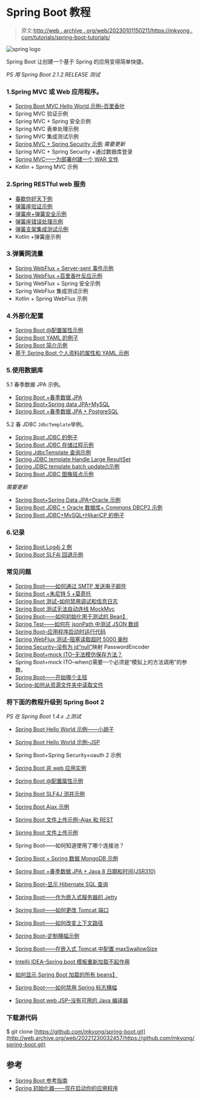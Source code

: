 # Spring Boot 教程

> 原文:[http://web . archive . org/web/20230101150211/https://mkyong . com/tutorials/spring-boot-tutorials/](http://web.archive.org/web/20230101150211/https://mkyong.com/tutorials/spring-boot-tutorials/)

![spring logo](../Images/87d4da004daf2ee4309f49a91ff2fd5d.png)

Spring Boot 让创建一个基于 Spring 的应用变得简单快捷。

*PS 用 Spring Boot 2.1.2.RELEASE 测试*

### 1.Spring MVC 或 Web 应用程序。

*   [Spring Boot MVC Hello World 示例–百里香叶](/web/20221230032457/https://mkyong.com/spring-boot/spring-boot-hello-world-example-thymeleaf/)
*   Spring MVC 验证示例
*   Spring MVC + Spring 安全示例
*   Spring MVC 表单处理示例
*   Spring MVC 集成测试示例
*   [Spring MVC + Spring Security 示例](/web/20221230032457/https://mkyong.com/spring-boot/spring-boot-spring-security-thymeleaf-example/) *需要更新*
*   Spring MVC + Spring Security +通过数据库登录
*   [Spring MVC——为部署创建一个 WAR 文件](/web/20221230032457/https://mkyong.com/spring-boot/spring-boot-deploy-war-file-to-tomcat/)
*   Kotlin + Spring MVC 示例

### 2.Spring RESTful web 服务

*   [春歇你好天下例](/web/20221230032457/https://mkyong.com/spring-boot/spring-rest-hello-world-example/)
*   [弹簧座验证示例](/web/20221230032457/https://mkyong.com/spring-boot/spring-rest-validation-example/)
*   [弹簧座+弹簧安全示例](/web/20221230032457/https://mkyong.com/spring-boot/spring-rest-spring-security-example/)
*   [弹簧座错误处理示例](/web/20221230032457/https://mkyong.com/spring-boot/spring-rest-error-handling-example/)
*   [弹簧支架集成测试示例](/web/20221230032457/https://mkyong.com/spring-boot/spring-rest-integration-test-example/)
*   Kotlin +弹簧座示例

### 3.弹簧网流量

*   [Spring WebFlux + Server-sent 事件示例](/web/20221230032457/https://mkyong.com/spring-boot/spring-boot-webflux-server-sent-events-example/)
*   [Spring WebFlux +百里香叶反应示例](/web/20221230032457/https://mkyong.com/spring-boot/spring-boot-webflux-thymeleaf-reactive-example/)
*   Spring WebFlux + Spring 安全示例
*   Spring WebFlux 集成测试示例
*   Kotlin + Spring WebFlux 示例

### 4.外部化配置

*   [Spring Boot @配置属性示例](/web/20221230032457/https://mkyong.com/spring-boot/spring-boot-configurationproperties-example/)
*   [Spring Boot YAML 的例子](/web/20221230032457/https://mkyong.com/spring-boot/spring-boot-yaml-example/)
*   [Spring Boot 简介示例](/web/20221230032457/https://mkyong.com/spring-boot/spring-boot-profiles-example/)
*   [基于 Spring Boot 个人资料的属性和 YAML 示例](/web/20221230032457/https://mkyong.com/spring-boot/spring-boot-profile-based-properties-and-yaml-example/)

### 5.使用数据库

5.1 春季数据 JPA 示例。

*   [Spring Boot +春季数据 JPA](/web/20221230032457/https://mkyong.com/spring-boot/spring-boot-spring-data-jpa/)
*   [Spring Boot+Spring data JPA+MySQL](/web/20221230032457/https://mkyong.com/spring-boot/spring-boot-spring-data-jpa-mysql-example/)
*   [Spring Boot +春季数据 JPA + PostgreSQL](/web/20221230032457/https://mkyong.com/spring-boot/spring-boot-spring-data-jpa-postgresql/)

5.2 春 JDBC `JdbcTemplate`举例。

*   [Spring Boot JDBC 的例子](/web/20221230032457/https://mkyong.com/spring-boot/spring-boot-jdbc-examples/)
*   [Spring Boot JDBC 存储过程示例](/web/20221230032457/https://mkyong.com/spring-boot/spring-boot-jdbc-stored-procedure-examples/)
*   [Spring JdbcTemplate 查询示例](/web/20221230032457/https://mkyong.com/spring/spring-jdbctemplate-querying-examples/)
*   [Spring JDBC template Handle Large ResultSet](/web/20221230032457/https://mkyong.com/spring/spring-jdbctemplate-handle-large-resultset/)
*   [Spring JDBC template batch update()示例](/web/20221230032457/https://mkyong.com/spring/spring-jdbctemplate-batchupdate-example/)
*   [Spring Boot JDBC 图像斑点示例](/web/20221230032457/https://mkyong.com/spring-boot/spring-jdbctemplate-save-image-into-database-blob-examples/)

*需要更新*

*   [Spring Boot+Spring Data JPA+Oracle 示例](/web/20221230032457/https://mkyong.com/spring-boot/spring-boot-spring-data-jpa-oracle-example/)
*   [Spring Boot JDBC + Oracle 数据库+ Commons DBCP2 示例](/web/20221230032457/https://mkyong.com/spring-boot/spring-boot-jdbc-oracle-database-commons-dbcp2-example/)
*   [Spring Boot JDBC+MySQL+HikariCP 的例子](/web/20221230032457/https://mkyong.com/spring-boot/spring-boot-jdbc-mysql-hikaricp-example/)

### 6.记录

*   [Spring Boot Log4j 2 例](/web/20221230032457/https://mkyong.com/spring-boot/spring-boot-log4j-2-example/)
*   [Spring Boot SLF4j 回退示例](/web/20221230032457/https://mkyong.com/spring-boot/spring-boot-slf4j-logging-example/)

### 常见问题

*   [Spring Boot——如何通过 SMTP 发送电子邮件](/web/20221230032457/https://mkyong.com/spring-boot/spring-boot-how-to-send-email-via-smtp/)
*   [Spring Boot +朱尼特 5 +莫奇托](/web/20221230032457/https://mkyong.com/spring-boot/spring-boot-junit-5-mockito/)
*   [Spring Boot 测试–如何禁用调试和信息日志](/web/20221230032457/https://mkyong.com/spring-boot/spring-boot-test-how-to-stop-debug-logs/)
*   [Spring Boot 测试无法自动连线 MockMvc](/web/20221230032457/https://mkyong.com/spring-boot/spring-boot-test-unable-to-autowired-mockmvc/)
*   [Spring Boot——如何初始化用于测试的 Bean】](/web/20221230032457/https://mkyong.com/spring-boot/spring-boot-how-to-init-a-bean-for-testing/)
*   [Spring Test——如何在 jsonPath 中测试 JSON 数组](/web/20221230032457/https://mkyong.com/spring-boot/spring-test-how-to-test-a-json-array-in-jsonpath/)
*   [Spring Boot–应用程序启动时运行代码](/web/20221230032457/https://mkyong.com/spring-boot/spring-boot-run-code-when-the-application-starts/)
*   [Spring WebFlux 测试–阻塞读取超时 5000 毫秒](/web/20221230032457/https://mkyong.com/spring-boot/spring-webflux-test-timeout-on-blocking-read-for-5000-milliseconds/)
*   [Spring Security–没有为 id“null”](/web/20221230032457/https://mkyong.com/spring-boot/spring-security-there-is-no-passwordencoder-mapped-for-the-id-null/)映射 PasswordEncoder
*   [Spring Boot+mock ITO–无法模仿保存方法？](/web/20221230032457/https://mkyong.com/spring-boot/spring-mockito-unable-to-mock-save-method/)
*   Spring Boot+mock ITO–when()需要一个必须是“模拟上的方法调用”的参数。
*   [Spring Boot——开始哪个主班](/web/20221230032457/https://mkyong.com/spring-boot/spring-boot-which-main-class-to-start/)
*   [Spring–如何从资源文件夹中读取文件](/web/20221230032457/https://mkyong.com/spring/spring-read-file-from-resources-folder/)

### 将下面的教程升级到 Spring Boot 2

*PS 在 Spring Boot 1.4.x 上测试*

*   [Spring Boot Hello World 示例——小胡子](/web/20221230032457/https://mkyong.com/spring-boot/spring-boot-hello-world-example-mustache/)
*   [Spring Boot Hello World 示例–JSP](/web/20221230032457/https://mkyong.com/spring-boot/spring-boot-hello-world-example-jsp/)
*   Spring Boot+Spring Security+oauth 2 示例
*   [Spring Boot 非 web 应用实例](/web/20221230032457/https://mkyong.com/spring-boot/spring-boot-non-web-application-example/)
*   [Spring Boot @配置属性示例](/web/20221230032457/https://mkyong.com/spring-boot/spring-boot-configurationproperties-example/)
*   [Spring Boot SLF4J 测井示例](/web/20221230032457/https://mkyong.com/spring-boot/spring-boot-slf4j-logging-example/)
*   [Spring Boot Ajax 示例](/web/20221230032457/https://mkyong.com/spring-boot/spring-boot-ajax-example/)
*   [Spring Boot 文件上传示例–Ajax 和 REST](/web/20221230032457/https://mkyong.com/spring-boot/spring-boot-file-upload-example-ajax-and-rest/)
*   [Spring Boot 文件上传示例](/web/20221230032457/https://mkyong.com/spring-boot/spring-boot-file-upload-example/)

*   Spring Boot——如何知道使用了哪个连接池？
*   [Spring Boot + Spring 数据 MongoDB 示例](/web/20221230032457/https://mkyong.com/spring-boot/spring-boot-spring-data-mongodb-example/)
*   [Spring Boot +春季数据 JPA + Java 8 日期和时间(JSR310)](/web/20221230032457/https://mkyong.com/spring-boot/spring-boot-spring-data-jpa-java-8-date-and-time-jsr310/)
*   [Spring Boot–显示 Hibernate SQL 查询](/web/20221230032457/https://mkyong.com/spring-boot/spring-boot-show-hibernate-sql-query/)
*   [Spring Boot——作为嵌入式服务器的 Jetty](/web/20221230032457/https://mkyong.com/spring-boot/spring-boot-jetty-as-embedded-server/)
*   [Spring Boot——如何更改 Tomcat 端口](/web/20221230032457/https://mkyong.com/spring-boot/spring-boot-how-to-change-tomcat-port/)
*   [Spring Boot——如何改变上下文路径](/web/20221230032457/https://mkyong.com/spring-boot/spring-boot-how-to-change-context-path/)
*   [Spring Boot–定制横幅示例](/web/20221230032457/https://mkyong.com/spring-boot/spring-boot-custom-banner-example/)
*   [Spring Boot——在嵌入式 Tomcat 中配置 maxSwallowSize](/web/20221230032457/https://mkyong.com/spring-boot/spring-boot-configure-maxswallowsize-in-embedded-tomcat/)
*   [Intellij IDEA–Spring boot 模板重新加载不起作用](/web/20221230032457/https://mkyong.com/spring-boot/intellij-idea-spring-boot-template-reload-is-not-working/)
*   [如何显示 Spring Boot 加载的所有 beans】](/web/20221230032457/https://mkyong.com/spring-boot/how-to-display-all-beans-loaded-by-spring-boot/)
*   [Spring Boot——如何禁用 Spring 标志横幅](/web/20221230032457/https://mkyong.com/spring-boot/spring-boot-how-to-disable-the-spring-logo-banner/)
*   [Spring Boot web JSP–没有可用的 Java 编译器](/web/20221230032457/https://mkyong.com/spring-boot/spring-boot-web-jsp-no-java-compiler-available/)

### 下载源代码

$ git clone [https://github.com/mkyong/spring-boot.git](http://web.archive.org/web/20221230032457/https://github.com/mkyong/spring-boot.git)

## 参考

*   [Spring Boot 参考指南](http://web.archive.org/web/20221230032457/https://docs.spring.io/spring-boot/docs/current/reference/htmlsingle/)
*   [Spring 初始化器——现在启动你的应用程序](http://web.archive.org/web/20221230032457/https://start.spring.io/)

<input type="hidden" id="mkyong-current-postId" value="14501">
